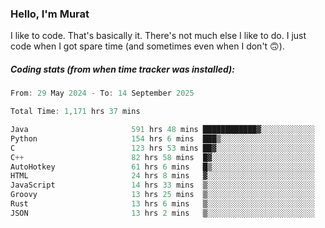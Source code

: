 ### Hello, I'm Murat

I like to code. That's basically it. There's not much else I like to do. I just code when I got spare time (and sometimes even when I don't 🙃).

##### Coding stats (from when time tracker was installed):
<!--START_SECTION:wakatime-->

```cpp
From: 29 May 2024 - To: 14 September 2025

Total Time: 1,171 hrs 37 mins

Java                       591 hrs 48 mins ████████████▓░░░░░░░░░░░░   50.22 %
Python                     154 hrs 6 mins  ███▒░░░░░░░░░░░░░░░░░░░░░   13.08 %
C                          123 hrs 53 mins ██▓░░░░░░░░░░░░░░░░░░░░░░   10.51 %
C++                        82 hrs 58 mins  █▓░░░░░░░░░░░░░░░░░░░░░░░   07.04 %
AutoHotkey                 61 hrs 6 mins   █▒░░░░░░░░░░░░░░░░░░░░░░░   05.19 %
HTML                       24 hrs 8 mins   ▓░░░░░░░░░░░░░░░░░░░░░░░░   02.05 %
JavaScript                 14 hrs 33 mins  ▒░░░░░░░░░░░░░░░░░░░░░░░░   01.24 %
Groovy                     13 hrs 25 mins  ▒░░░░░░░░░░░░░░░░░░░░░░░░   01.14 %
Rust                       13 hrs 6 mins   ▒░░░░░░░░░░░░░░░░░░░░░░░░   01.11 %
JSON                       13 hrs 2 mins   ▒░░░░░░░░░░░░░░░░░░░░░░░░   01.11 %
```

<!--END_SECTION:wakatime-->
